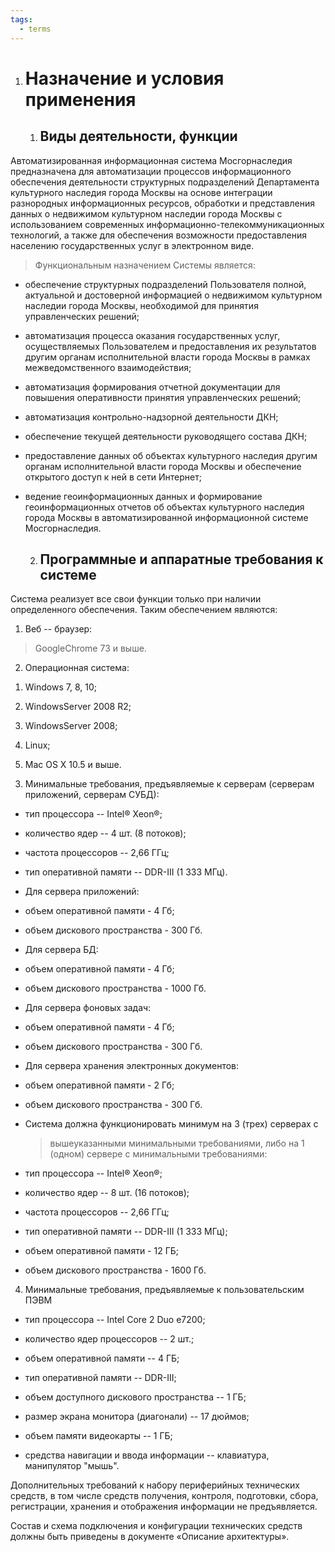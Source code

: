 ```yaml
---
tags:
  - terms
---
```

1.  Назначение и условия применения
    ===============================

    1.  Виды деятельности, функции
        --------------------------

Автоматизированная информационная система Мосгорнаследия предназначена
для автоматизации процессов информационного обеспечения деятельности
структурных подразделений Департамента культурного наследия города
Москвы на основе интеграции разнородных информационных ресурсов,
обработки и представления данных о недвижимом культурном наследии города
Москвы с использованием современных информационно-телекоммуникационных
технологий, а также для обеспечения возможности предоставления населению
государственных услуг в электронном виде.

> Функциональным назначением Системы является:

-   обеспечение структурных подразделений Пользователя полной,
    актуальной и достоверной информацией о недвижимом культурном
    наследии города Москвы, необходимой для принятия управленческих
    решений;

-   автоматизация процесса оказания государственных услуг,
    осуществляемых Пользователем и предоставления их результатов другим
    органам исполнительной власти города Москвы в рамках
    межведомственного взаимодействия;

-   автоматизация формирования отчетной документации для повышения
    оперативности принятия управленческих решений;

-   автоматизация контрольно-надзорной деятельности ДКН;

-   обеспечение текущей деятельности руководящего состава ДКН;

-   предоставление данных об объектах культурного наследия другим
    органам исполнительной власти города Москвы и обеспечение открытого
    доступ к ней в сети Интернет;

-   ведение геоинформационных данных и формирование геоинформационных
    отчетов об объектах культурного наследия города Москвы в
    автоматизированной информационной системе Мосгорнаследия.

    2.  Программные и аппаратные требования к системе
        ---------------------------------------------

Система реализует все свои функции только при наличии определенного
обеспечения. Таким обеспечением являются:

1)  Веб -- браузер:

> GoogleChrome 73 и выше.

2)  Операционная система:

<!-- -->

1)  Windows 7, 8, 10;

2)  WindowsServer 2008 R2;

3)  WindowsServer 2008;

4)  Linux;

5)  Mac OS X 10.5 и выше.

<!-- -->

3)  Минимальные требования, предъявляемые к серверам (серверам
    приложений, серверам СУБД):

-   тип процессора -- Intel® Xeon®;

-   количество ядер -- 4 шт. (8 потоков);

-   частота процессоров -- 2,66 ГГц;

-   тип оперативной памяти -- DDR-III (1 333 МГц).

-   Для сервера приложений:

-   объем оперативной памяти - 4 Гб;

-   объем дискового пространства - 300 Гб.

-   Для сервера БД:

-   объем оперативной памяти - 4 Гб;

-   объем дискового пространства - 1000 Гб.

-   Для сервера фоновых задач:

-   объем оперативной памяти - 4 Гб;

-   объем дискового пространства - 300 Гб.

-   Для сервера хранения электронных документов:

-   объем оперативной памяти - 2 Гб;

-   объем дискового пространства - 300 Гб.

-   Система должна функционировать минимум на 3 (трех) серверах с
    > вышеуказанными минимальными требованиями, либо на 1 (одном)
    > сервере с минимальными требованиями:

-   тип процессора -- Intel® Xeon®;

-   количество ядер -- 8 шт. (16 потоков);

-   частота процессоров -- 2,66 ГГц;

-   тип оперативной памяти -- DDR-III (1 333 МГц);

-   объем оперативной памяти - 12 ГБ;

-   объем дискового пространства - 1600 Гб.

4)  Минимальные требования, предъявляемые к пользовательским ПЭВМ

-   тип процессора -- Intel Core 2 Duo e7200;

-   количество ядер процессоров -- 2 шт.;

-   объем оперативной памяти -- 4 ГБ;

-   тип оперативной памяти -- DDR-III;

-   объем доступного дискового пространства -- 1 ГБ;

-   размер экрана монитора (диагонали) -- 17 дюймов;

-   объем памяти видеокарты -- 1 ГБ;

-   средства навигации и ввода информации -- клавиатура, манипулятор
    \"мышь\".

Дополнительных требований к набору периферийных технических средств, в
том числе средств получения, контроля, подготовки, сбора, регистрации,
хранения и отображения информации не предъявляется.

Состав и схема подключения и конфигурации технических средств должны
быть приведены в документе «Описание архитектуры».
